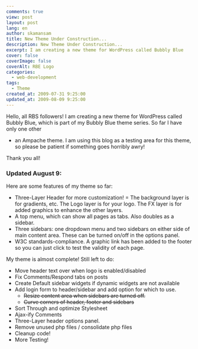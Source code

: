 ```yaml
---
comments: true
view: post
layout: post
lang: en
author: skamansam
title: New Theme Under Construction...
description: New Theme Under Construction...
excerpt: I am creating a new theme for WordPress called Bubbly Blue
cover: false
coverImage: false
coverAlt: RBE Logo
categories:
  - web-development
tags: 
  - Theme
created_at: 2009-07-31 9:25:00
updated_at: 2009-08-09 9:25:00
---
```


Hello, all RBS followers! I am creating a new theme for WordPress called Bubbly
Blue, which is part of my Bubbly Blue theme series. So far I have only one other
- an Ampache theme. I am using this blog as a testing area for this theme, so
please be patient if something goes horribly awry!

Thank you all!

### Updated August 9:
Here are some features of my theme so far:
* Three-Layer Header for more customization! = The background layer is for
  gradients, etc. The Logo layer is for your logo. The FX layer is for added
  graphics to enhance the other layers.
* A top menu, which can show all pages as tabs. Also doubles as a sidebar.
* Three sidebars: one dropdown menu and two sidebars on either side of main
  content area. These can be turned on/off in the options panel.
* W3C standards-compliance. A graphic link has been added to the footer so you
  can just click to test the validity of each page.

My theme is almost complete! Still left to do:
* Move header text over when logo is enabled/disabled
* Fix Comments/Respond tabs on posts
* Create Default sidebar widgets if dynamic widgets are not available
* Add login form to header/sidebar and add option for which to use.
    * ~~Resize content area when sidebars are turned off.~~
    * ~~Curve corners of header, footer and sidebars~~
* Sort Through and optimize Stylesheet
* Ajax-ify Comments
* Three-Layer header options panel.
* Remove unused php files / consolidate php files
* Cleanup code!
* More Testing!

